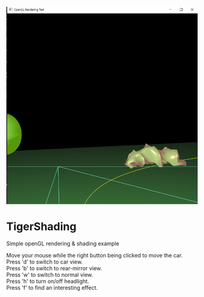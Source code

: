 ![alt text](https://github.com/wanyaworld/TigerShading/blob/master/title.png?raw=true)

# TigerShading
Simple openGL rendering &amp; shading example  

Move your mouse while the right button being clicked to move the car.  
Press 'd' to switch to car view.  
Press 'b' to switch to rear-mirror view.  
Press 'w' to switch to normal view.  
Press 'h' to turn on/off headlight.  
Press 'f' to find an interesting effect.  
